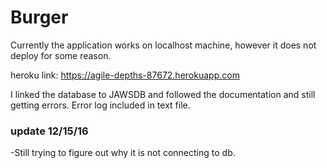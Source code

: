 # Burger
Currently the application works on localhost machine, however it does not deploy for some reason.

heroku link: https://agile-depths-87672.herokuapp.com

I linked the database to JAWSDB and followed the documentation and still getting errors. Error log included in text file.

### update 12/15/16
-Still trying to figure out why it is not connecting to db. 
